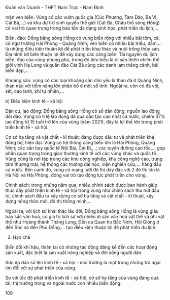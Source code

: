 Đoàn văn Doanh - THPT Nam Trực - Nam Định

mặn ven biển. Vùng có các vườn quốc gia (Cúc Phương, Tam Đảo, Ba Vì, Cát Bà,...) và khu dự trữ sinh quyển thế giới (Cát Bà, Châu thổ sông Hồng) có vai trò quan trọng trong bảo tồn đa dạng sinh học, phát triển du lịch,...

Biển, đảo: Đồng bằng sông Hồng có vùng biển rộng với nhiều bãi tôm, cá, có ngư trường Hải Phòng - Quảng Ninh; ven biển có nhiều bãi triều, đầm,... là những điều kiện thuận lợi để phát triển khai thác và nuôi trồng thủy sản. Địa hình bờ biển thuận lợi để xây dựng các cảng biển. Tài nguyên du lịch biển, đảo của vùng phong phú, trong đó tiêu biểu là di sản thiên nhiên thế giới vịnh Hạ Long và quần đảo Cát Bà cùng các danh lam thắng cảnh, bãi biển đẹp,...

Khoáng sản: vùng có các loại khoáng sản chủ yếu là than đá ở Quảng Ninh, than nâu với tiềm năng lớn phân bố ở một số tỉnh. Ngoài ra, còn có đá vôi, sét, cao lanh, khí tự nhiên,...

b) Điều kiện kinh tế - xã hội

Dân cư, lao động: Đồng bằng sông Hồng có số dân đông, nguồn lao động dồi dào. Vùng có tỉ lệ lao động đã qua đào tạo cao nhất cả nước, chiếm 37% lao động từ 15 tuổi trở lên của vùng (năm 2021), đây là lợi thế lớn trong phát triển kinh tế - xã hội.

Cơ sở hạ tầng và vật chất - kĩ thuật: đang được đầu tư và phát triển khá đồng bộ, hiện đại. Vùng có hệ thống cảng biển lớn là Hải Phòng, Quảng Ninh; các sân bay quốc tế Nội Bài, Cát Bi,...; các tuyến đường cao tốc,... góp phần quan trọng trong giao thương kinh tế với các vùng khác và quốc tế. Vùng cũng là nơi tập trung các khu công nghiệp, khu công nghệ cao, trung tâm thương mại, hệ thống các trường đại học, viện nghiên cứu,... hàng đầu cả nước. Bên cạnh đó, vùng có mạng lưới đô thị dày đặc với 2 đô thị lớn là Hà Nội và Hải Phòng, đóng vai trò tạo động lực phát triển cho vùng.

Chính sách: trong những năm qua, nhiều chính sách được ban hành giúp thúc đẩy phát triển kinh tế - xã hội trong vùng như chính sách thu hút đầu tư, chính sách đầu tư xây dựng cơ sở hạ tầng và vật chất - kĩ thuật, xây dựng nông thôn mới, đô thị thông minh,...

Ngoài ra, với lịch sử khai thác lâu đời, Đồng bằng sông Hồng là vùng giàu bản sắc văn hoá, có giá trị lịch sử với nhiều di sản văn hoá vật thể và phi vật thể như Hoàng thành Thăng Long, Đền ca Quan họ Bắc Ninh, Hội Gióng ở đền Sóc và đền Phù Đổng,... tạo điều kiện thuận lợi để phát triển du lịch.

2. Hạn chế

Biến đổi khí hậu, thiên tai có những tác động đáng kể đến các hoạt động sản xuất, đặc biệt là sản xuất nông nghiệp và đời sống người dân.

Sức ép dân số lên kinh tế - xã hội - môi trường là một trong những trở ngại lớn đối với sự phát triển của vùng.

So với tốc độ phát triển kinh tế - xã hội, cơ sở hạ tầng của vùng đang quá tải; thị trường trong và ngoài nước còn nhiều biến động.

109